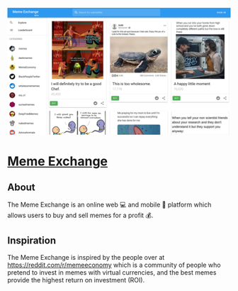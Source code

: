 
![Meme Exchange](https://github.com/dillionverma/Meme-Exchange-Frontend/blob/master/public/img/home.png)

# [Meme Exchange](https://meme.exchange)

## About
The Meme Exchange is an online web :computer: and mobile :iphone: platform which allows users to buy and sell memes for a profit :moneybag:.

## Inspiration
The Meme Exchange is inspired by the people over at https://reddit.com/r/memeeconomy which is a community of people who pretend to invest in memes with virtual currencies, and the best memes provide the highest return on investment (ROI).
